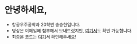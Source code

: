 # 안녕하세요,

* 항공우주공학과 20학번 송승한입니다.
* 영상은 이메일에 첨부해서 보내드렸지만, [여기서](./out_final.avi)도 확인 가능합니다.
* 최종본 코드는 [여기](./ver.3.2.py)서 확인해주세요!


